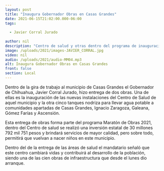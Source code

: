 ```yaml
---
layout: post
title: "Inaugura Gobernador Obras en Casas Grandes"
date: 2021-06-15T21:02:00.000-06:00
tags:
  
  - Javier Corral Jurado
  
author: nil
description: "Centro de salud y otras dentro del programa de inauguración de obras."
image: /uploads/2021/images-JAVIER_CORRAL.jpg
video: nil
audio: /uploads/2021/audio-MM04.mp3
alt: Inaugura Gobernador Obras en Casas Grandes
front: false
section: Local
---
```


Dentro de la gira de trabajo al municipio de Casas Grandes el Gobernador de Chihuahua, Javier Corral Jurado, hizo entrega de dos obras. Una de ellas es la inauguración de las nuevas instalaciones del Centro de Salud de aquel municipio y la otra cinco tanques nodriza para llevar agua potable a comunidades apartadas de Casas Grandes, Ignacio Zaragoza, Galeana, Gómez Farías y Ascensión.

Esta entrega de obras forma parte del programa Maratón de Obras 2021, dentro del Centro de salud se realizó una inversión estatal de 30 millones 792 mil 751 pesos y brindará servicios de mayor calidad, pero sobre todo, permitirá que vuelvan a nacer niños en este municipio.

Dentro del de la entrega de las áreas de salud el mandatario señaló que este centro cambiará vidas y contribuirá al desarrollo de la población, siendo una de las cien obras de infraestructura que desde el lunes dio arranque.
